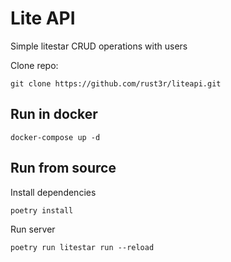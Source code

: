 # Lite API

Simple litestar CRUD operations with users

Clone repo:
```
git clone https://github.com/rust3r/liteapi.git
```

## Run in docker
```
docker-compose up -d
```

## Run from source

Install dependencies
```
poetry install
```
Run server
```
poetry run litestar run --reload
```
